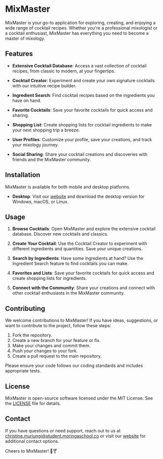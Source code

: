# MixMaster
MixMaster is your go-to application for exploring, creating, and enjoying a wide range of cocktail recipes. Whether you're a professional mixologist or a cocktail enthusiast, MixMaster has everything you need to become a master of mixology.

## Features

- **Extensive Cocktail Database**: Access a vast collection of cocktail recipes, from classic to modern, at your fingertips.

- **Cocktail Creator**: Experiment and create your own signature cocktails with our intuitive recipe builder.

- **Ingredient Search**: Find cocktail recipes based on the ingredients you have on hand.

- **Favorite Cocktails**: Save your favorite cocktails for quick access and sharing.

- **Shopping List**: Create shopping lists for cocktail ingredients to make your next shopping trip a breeze.

- **User Profiles**: Customize your profile, save your creations, and track your mixology journey.

- **Social Sharing**: Share your cocktail creations and discoveries with friends and the MixMaster community.

## Installation

MixMaster is available for both mobile and desktop platforms.

- **Desktop**: Visit our [website]((https://github.com/christinamuthoni/MixMaster.git)) and download the desktop version for Windows, macOS, or Linux.

## Usage

1. **Browse Cocktails**: Open MixMaster and explore the extensive cocktail database. Discover new cocktails and classics.

2. **Create Your Cocktail**: Use the Cocktail Creator to experiment with different ingredients and quantities. Save your unique creations.

3. **Search by Ingredients**: Have some ingredients at hand? Use the Ingredient Search feature to find cocktails you can make.

4. **Favorites and Lists**: Save your favorite cocktails for quick access and create shopping lists for ingredients.

5. **Connect with the Community**: Share your creations and connect with other cocktail enthusiasts in the MixMaster community.

## Contributing

We welcome contributions to MixMaster! If you have ideas, suggestions, or want to contribute to the project, follow these steps:

1. Fork the repository.
2. Create a new branch for your feature or fix.
3. Make your changes and commit them.
4. Push your changes to your fork.
5. Create a pull request to the main repository.

Please ensure your code follows our coding standards and includes appropriate tests.

## License

MixMaster is open-source software licensed under the MIT License. See the [LICENSE](LICENSE) file for details.

## Contact

If you have questions or need support, reach out to us at christine.muriungi@student.moringaschool.co or visit our [website](https://github.com/christinamuthoni/MixMaster.git) for additional contact options.

Cheers to MixMaster! 🍹🍸
